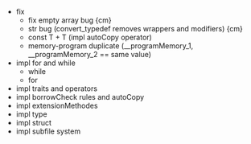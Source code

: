 - fix 
    - fix empty array bug {cm}
    - str bug (convert_typedef removes wrappers and modifiers) {cm}
    - const T + T (impl autoCopy operator)
    - memory-program duplicate (__programMemory_1, __programMemory_2 == same value)
- impl for and while
    - while
    - for
- impl traits and operators
- impl borrowCheck rules and autoCopy
- impl extensionMethodes
- impl type
- impl struct
- impl subfile system



















